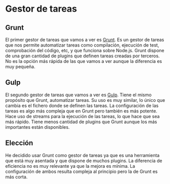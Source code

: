 # Gestor de tareas

## Grunt
El primer gestor de tareas que vamos a ver es [Grunt](https://gruntjs.com/). Es un gestor de tareas que nos permite automatizar tareas como compilación, ejecución de test, comprobación del código, etc, y que funciona sobre Node.js. Grunt dispone de una gran cantidad de plugins que definen tareas creadas por terceros. No es la opción más rápida de las que vamos a ver aunque la diferencia es muy pequeña.

## Gulp
El segundo gestor de tareas que vamos a ver es [Gulp](https://gulpjs.com/). Tiene el mismo propósito que Grunt, automatizar tareas. Su uso es muy similar, lo único que cambia es el fichero donde se definen las tareas. La configuración de las tareas es algo más compleja que en Grunt pero también es más potente. Hace uso de streams para la ejecución de las tareas, lo que hace que sea más rápido. Tiene menos cantidad de plugins que Grunt aunque los más importantes están disponibles.

## Elección
He decidido usar Grunt como gestor de tareas ya que es una herramienta que está muy asentada y que dispone de muchos plugins. La diferencia de eficiencia no es muy relevante ya que la mejora es mínima. La configuración de ambos resulta compleja al principio pero la de Grunt es más corta. 